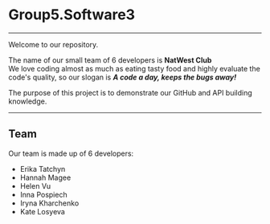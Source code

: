 # Group5.Software3
___
Welcome to our repository.  

The name of our small team of 6 developers is **NatWest Club**  
We love coding almost as much as eating tasty food and highly evaluate the code's quality, so our slogan is ***A code a day, keeps the bugs away!***  

The purpose of this project is to demonstrate 
our GitHub and API building knowledge.
___
## Team
Our team is made up of 6 developers:
* Erika Tatchyn
* Hannah Magee
* Helen Vu
* Inna Pospiech
* Iryna Kharchenko
* Kate Losyeva